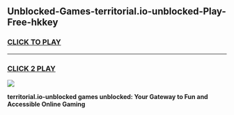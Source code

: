 
## Unblocked-Games-territorial.io-unblocked-Play-Free-hkkey
<h3>
<a href="https://premium76.site?title=territorial.io-unblocked&ref=19M">CLICK TO PLAY</a></h3>
<hr>

<h3>
<a href="https://premium76.site?title=territorial.io-unblocked&ref=19M">CLICK 2 PLAY</a>
  
</h3>

<a href="https://premium76.site?title=territorial.io-unblocked&ref=19M"><img src="https://clearcache.store/games.png"></a>


**territorial.io-unblocked games unblocked: Your Gateway to Fun and Accessible Online Gaming**
